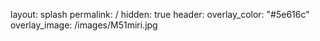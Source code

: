 layout: splash
permalink: /
hidden: true
header:
  overlay_color: "#5e616c"
  overlay_image: /images/M51miri.jpg
